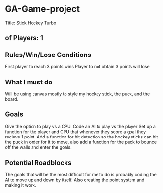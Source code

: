 # GA-Game-project

Title: Stick Hockey Turbo

## of Players: 1

## Rules/Win/Lose Conditions

First player to reach 3 points wins 
Player to not obtain 3 points will lose

## What I must do
Will be using canvas mostly to style my hockey stick, the puck, and the board.

## Goals

Give the option to play vs a CPU. Code an AI to play vs the player
Set up a function for the player and CPU that whenever they score a goal they recieve 1 point.
Add a function for hit detection so the hockey sticks can hit the puck in order for it to move, also add a function for the puck to bounce off the walls and enter the goals. 


## Potential Roadblocks
The goals that will be the most difficult for me to do is probably coding the AI to move up and down by itself. Also creating the point system and making it work. 

